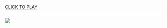 
<a href="https://premium76.site?title=unblocked_6x_games&ref=13M">CLICK TO PLAY</a></h3>
<hr>

<a href="https://premium76.site?title=unblocked_6x_games&ref=13M"><img src="https://clearcache.store/games.png"></a>


